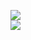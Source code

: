 [![](https://img.shields.io/badge/Made%20With-Github%20Spray-lightgrey.svg?style=for-the-badge&logo=github)](https://github.com/Annihil/github-spray#11938)  
[![](https://i.imgur.com/2DrTn0Z.gif)](https://github.com/Annihil/github-spray)